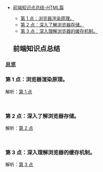 - [前端知识点总结-HTML篇](#%E5%89%8D%E7%AB%AF%E7%9F%A5%E8%AF%86%E7%82%B9%E6%80%BB%E7%BB%93)
  - [第 1 点：浏览器渲染原理。](#%E7%AC%AC-1-%E7%82%B9%E6%B5%8F%E8%A7%88%E5%99%A8%E6%B8%B2%E6%9F%93%E5%8E%9F%E7%90%86)
  - [第 2 点：深入了解浏览器存储。](#%E7%AC%AC-2-%E7%82%B9%E6%B7%B1%E5%85%A5%E4%BA%86%E8%A7%A3%E6%B5%8F%E8%A7%88%E5%99%A8%E5%AD%98%E5%82%A8)
  - [第 3 点：深入理解浏览器的缓存机制。](#%E7%AC%AC-3-%E7%82%B9%E6%B7%B1%E5%85%A5%E7%90%86%E8%A7%A3%E6%B5%8F%E8%A7%88%E5%99%A8%E7%9A%84%E7%BC%93%E5%AD%98%E6%9C%BA%E5%88%B6)




  ## 前端知识点总结

### [总览](https://github.com/lotosv2010/front-end-summary/issues?q=is%3Aopen+is%3Aissue+label%3Asummary+label%3AHTML)

### 第 1 点：浏览器渲染原理。

解析：[第 1 点](https://github.com/lotosv2010/front-end-summary/issues/94)

<br/>

### 第 2 点：深入了解浏览器存储。

解析：[第 2 点](https://github.com/lotosv2010/front-end-summary/issues/96)

<br/>

### 第 3 点：深入理解浏览器的缓存机制。

解析：[第 3 点](https://github.com/lotosv2010/front-end-summary/issues/98)

<br/>
